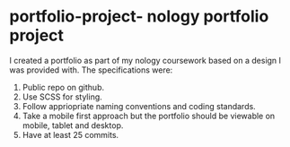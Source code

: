 # portfolio-project- nology portfolio project

I created a portfolio as part of my nology coursework based on a design I was provided with.
The specifications were:

1. Public repo on github.
2. Use SCSS for styling.
3. Follow appriopriate naming conventions and coding standards.
4. Take a mobile first approach but the portfolio should be viewable on mobile, tablet and desktop.
5. Have at least 25 commits.
